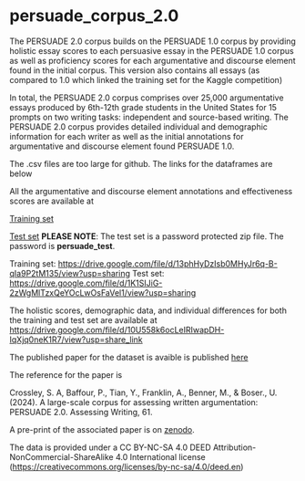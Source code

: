 # persuade_corpus_2.0

The PERSUADE 2.0 corpus builds on the PERSUADE 1.0 corpus by providing holistic essay scores to each persuasive essay in the PERSUADE 1.0 corpus as well as proficiency scores for each argumentative and discourse element found in the initial corpus. This version also contains all essays (as compared to 1.0 which linked the training set for the Kaggle competition)

In total, the PERSUADE 2.0 corpus comprises over 25,000 argumentative essays produced by 6th-12th grade students in the United States for 15 prompts on two writing tasks: independent and source-based writing. The PERSUADE 2.0 corpus provides detailed individual and demographic information for each writer as well as the initial annotations for argumentative and discourse element found PERSUADE 1.0.

The .csv files are too large for github. The links for the dataframes are below

All the argumentative and discourse element annotations and effectiveness scores are available at

[Training set](https://drive.google.com/file/d/13phHyDzIsb0MHyJr6q-B-qIa9P2tM135/view?usp=sharing)

[Test set](https://drive.google.com/file/d/1K1SIJiG-2zWgMlTzxQeYOcLwOsFaVel1/view?usp=sharing)
**PLEASE NOTE**: The test set is a password protected zip file. The password is **persuade_test**.


Training set: https://drive.google.com/file/d/13phHyDzIsb0MHyJr6q-B-qIa9P2tM135/view?usp=sharing
Test set: https://drive.google.com/file/d/1K1SIJiG-2zWgMlTzxQeYOcLwOsFaVel1/view?usp=sharing 

The holistic scores, demographic data, and individual differences for both the training and test set are available at
https://drive.google.com/file/d/10U558k6ocLeIRIwapDH-IqXjq0neK1R7/view?usp=share_link

The published paper for the dataset is avaible is published [here](https://www.sciencedirect.com/science/article/pii/S1075293524000588?ssrnid=4795747&dgcid=SSRN_redirect_SD)

The reference for the paper is 

Crossley, S. A, Baffour, P., Tian, Y., Franklin, A., Benner, M., & Boser., U. (2024). A large-scale corpus for assessing written argumentation: PERSUADE 2.0. Assessing Writing, 61.

A pre-print of the associated paper is on [zenodo](https://zenodo.org/record/8221504).

The data is provided under a CC BY-NC-SA 4.0 DEED Attribution-NonCommercial-ShareAlike 4.0 International license (https://creativecommons.org/licenses/by-nc-sa/4.0/deed.en)
